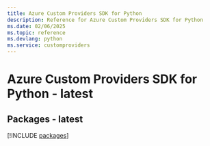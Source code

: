 ```yaml
---
title: Azure Custom Providers SDK for Python
description: Reference for Azure Custom Providers SDK for Python
ms.date: 02/06/2025
ms.topic: reference
ms.devlang: python
ms.service: customproviders
---
```

# Azure Custom Providers SDK for Python - latest
## Packages - latest
[!INCLUDE [packages](custom-providers-index.md)]